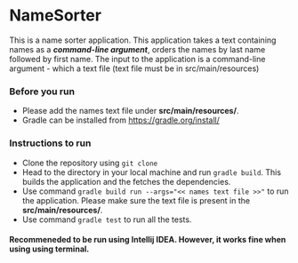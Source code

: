 # NameSorter
This is a name sorter application. This application takes a text containing names as a ***command-line argument***, orders the names by last name followed by first name. The input to the application is a command-line argument - which a text file (text file must be in src/main/resources)  


### Before you run
- Please add the names text file under **src/main/resources/**. 
- Gradle can be installed from https://gradle.org/install/

### Instructions to run
- Clone the repository using `git clone`
- Head to the directory in your local machine and run `gradle build`. This builds the application and the fetches the dependencies. 
- Use command `gradle build run --args="<< names text file >>"` to run the application. Please make sure the text file is present in the  **src/main/resources/**.
- Use command `gradle test` to run all the tests.

#### Recommeneded to be run using Intellij IDEA. However, it works fine when using using terminal.


